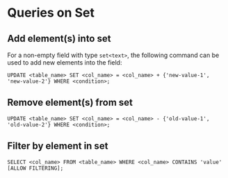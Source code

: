 # Queries on Set

## Add element(s) into set

For a non-empty field with type `set<text>`, the following command can be used to add new elements into the field:

```
UPDATE <table_name> SET <col_name> = <col_name> + {'new-value-1', 'new-value-2'} WHERE <condition>;
```

## Remove element(s) from set

```
UPDATE <table_name> SET <col_name> = <col_name> - {'old-value-1', 'old-value-2'} WHERE <condition>;
```

## Filter by element in set

```
SELECT <col_name> FROM <table_name> WHERE <col_name> CONTAINS 'value' [ALLOW FILTERING];
```
